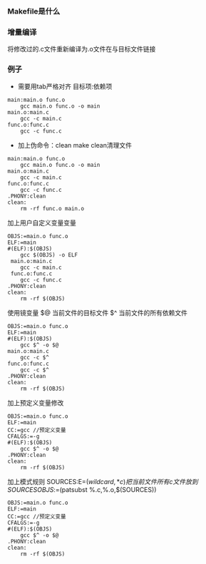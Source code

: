### Makefile是什么
### 增量编译
将修改过的.c文件重新编译为.o文件在与目标文件链接
### 例子
+ 需要用tab严格对齐
目标项:依赖项
```
main:main.o func.o
    gcc main.o func.o -o main
main.o:main.c
    gcc -c main.c
func.o:func.c
    gcc -c func.c
```
+ 加上伪命令：clean
make clean清理文件
```
main:main.o func.o
    gcc main.o func.o -o main
main.o:main.c
    gcc -c main.c
func.o:func.c
    gcc -c func.c
.PHONY:clean
clean:
    rm -rf func.o main.o
```
加上用户自定义变量变量 

```
OBJS:=main.o func.o
ELF:=main
#(ELF):$(OBJS)
    gcc $(OBJS) -o ELF
 main.o:main.c
    gcc -c main.c
 func.o:func.c
    gcc -c func.c
.PHONY:clean
clean:
    rm -rf $(OBJS)
```
使用镜变量
$@ 当前文件的目标文件
$^ 当前文件的所有依赖文件
```
OBJS:=main.o func.o
ELF:=main
#(ELF):$(OBJS)
    gcc $^ -o $@
main.o:main.c
    gcc -c $^
func.o:func.c
    gcc -c $^
.PHONY:clean
clean:
    rm -rf $(OBJS)
```
加上预定义变量修改
```
OBJS:=main.o func.o
ELF:=main
CC:=gcc //预定义变量
CFALGS:=-g
#(ELF):$(OBJS)
    gcc $^ -o $@
.PHONY:clean
clean:
    rm -rf $(OBJS)
```
加上模式规则
SOURCES:E=$(wildcard,*c)把当前文件所有c文件放到SOURCES
OBJS:=$(patsubst %.c,%.o,$(SOURCES))
```
OBJS:=main.o func.o
ELF:=main
CC:=gcc //预定义变量
CFALGS:=-g
#(ELF):$(OBJS)
    gcc $^ -o $@
.PHONY:clean
clean:
    rm -rf $(OBJS)
```
